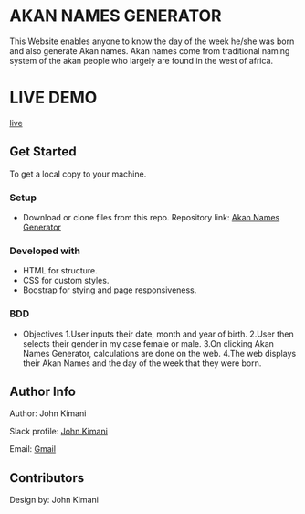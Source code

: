 # AKAN NAMES GENERATOR 
This Website enables anyone to know the day of the week he/she was born and also generate Akan names.
Akan names come from traditional naming system of the akan people who largely are found in the west of africa.

# LIVE DEMO
[live](https://john-kimani.github.io/akan_names/)

## Get Started
To get a local copy to your machine.

### Setup
* Download or clone files from this repo.
Repository link: [Akan Names Generator](https://github.com/John-Kimani/akan_names)

### Developed with
* HTML for structure.
* CSS for custom styles.
* Boostrap for stying and page responsiveness.

### BDD
* Objectives
1.User inputs their date, month and year of birth.
2.User then selects their gender in my case female or male.
3.On clicking Akan Names Generator, calculations are done on the web.
4.The web displays their Akan Names and the day of the week that they were born.

## Author Info
Author: John Kimani

Slack profile: [John Kimani](https://app.slack.com/client/T0101L740P4/C010GLANY3A)

Email: [Gmail](https://mail.google.com/mail/u/0/#inbox)

## Contributors
Design by: John Kimani